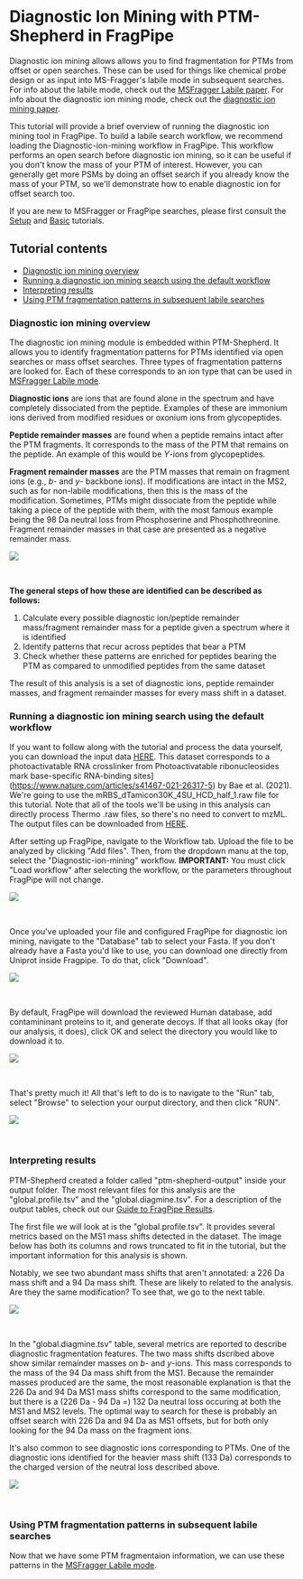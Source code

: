 # Diagnostic Ion Mining with PTM-Shepherd in FragPipe

Diagnostic ion mining allows allows you to find fragmentation for PTMs from offset or open searches. These 
can be used for things like chemical probe design or as input into MS-Fragger's labile mode in subsequent 
searches. For info about the labile mode, check out the [MSFragger Labile paper](https://www.mcponline.org/article/S1535-9476(23)00048-8/fulltext). For info about the diagnostic ion mining mode, check out the [diagnostic ion mining paper](https://www.biorxiv.org/content/10.1101/2022.09.12.507594v1.full). 

This tutorial will provide a brief overview of running the diagnostic ion mining tool in FragPipe. To build a labile
search workflow, we recommend loading the Diagnostic-ion-mining workflow in FragPipe. This workflow performs an open search before diagnostic ion mining, so it can be useful if you don't know the mass of your PTM of interest.
However, you can generally get more PSMs by doing an offset search if you already know the mass of your PTM, so we'll demonstrate how to enable diagnostic ion for offset search too.

If you are new to MSFragger or FragPipe searches, please first consult the [Setup](https://fragpipe.nesvilab.org/docs/tutorial_setup_fragpipe.html) and [Basic](https://fragpipe.nesvilab.org/docs/tutorial_fragpipe.html) tutorials. 

## Tutorial contents
* [Diagnostic ion mining overview](https://fragpipe.nesvilab.org/docs/tutorial_diagnostic_mining.html#diagnostic-ion-mining-overview)
* [Running a diagnostic ion mining search using the default workflow](https://fragpipe.nesvilab.org/docs/tutorial_diagnostic_mining.html#running-a-diagnostic-ion-mining-search-using-the-default-workflow)
* [Interpreting results](https://fragpipe.nesvilab.org/docs/tutorial_diagnostic_mining.html#interpreting-results)
* [Using PTM fragmentation patterns in subsequent labile searches](https://fragpipe.nesvilab.org/docs/tutorial_diagnostic_mining.html#using-ptm-fragmentation-patterns-in-labile-searches)

### Diagnostic ion mining overview
The diagnostic ion mining module is embedded within PTM-Shepherd. It allows you to identify fragmentation patterns for PTMs identified via open searches or mass offset searches. Three types of fragmentation patterns are looked for. Each of these corresponds to an ion type that can be used in [MSFragger Labile mode](https://github.com/Nesvilab/FragPipe/edit/gh-pages/docs/tutorial_labile.html).

**Diagnostic ions** are ions that are found alone in the spectrum and have completely dissociated from the peptide. Examples of these are immonium ions derived from modified residues or oxonium ions from glycopeptides.

**Peptide remainder masses** are found when a peptide remains intact after the PTM fragments. It corresponds to the mass of the PTM that remains on the peptide. An example of this would be *Y*-ions from glycopeptides.

**Fragment remainder masses** are the PTM masses that remain on fragment ions (e.g., *b*- and *y*- backbone ions). If modifications are intact in the MS2, such as for non-labile modifications, then this is the mass of the modification. Sometimes, PTMs might dissociate from the peptide while taking a piece of the peptide with them, with the most famous example being the 98 Da neutral loss from Phosphoserine and Phosphothreonine. Fragment remainder masses in that case are presented as a negative remainder mass.

![](https://raw.githubusercontent.com/Nesvilab/FragPipe/gh-pages/images/diagnostic-mining-overview.png)

<br>

**The general steps of how these are identified can be described as follows:**
1. Calculate every possible diagnostic ion/peptide remainder mass/fragment remainder mass for a peptide given a spectrum where it is identified
2. Identify patterns that recur across peptides that bear a PTM
3. Check whether these patterns are enriched for peptides bearing the PTM as compared to unmodified peptides from the same dataset

The result of this analysis is a set of diagnostic ions, peptide remainder masses, and fragment remainder masses for every mass shift in a dataset.

### Running a diagnostic ion mining search using the default workflow

If you want to follow along with the tutorial and process the data yourself, you can download the input data [HERE](http://central.proteomexchange.org/cgi/GetDataset?ID=PXD023401). This dataset corresponds to a photoactivatable RNA crosslinker from Photoactivatable ribonucleosides mark base-specific RNA-binding sites](https://www.nature.com/articles/s41467-021-26317-5) by Bae et al. (2021). We're going to use the mRBS_dTamicon30K_4SU_HCD_half_1.raw file for this tutorial. Note that all of the tools we'll be using in this analysis can directly process Thermo .raw files, so there's no need to convert to mzML. The output files can be downloaded from [HERE](https://www.dropbox.com/sh/6sfbv5oal4pgdwk/AACLct0LDRtywJifDr-Ryspja?dl=0).

After setting up FragPipe, navigate to the Workflow tab. Upload the file to be analyzed by clicking "Add files". Then, from the dropdown manu at the top, select the "Diagnostic-ion-mining" workflow. **IMPORTANT:** You must click "Load workflow" after selecting the workflow, or the parameters throughout FragPipe will not change.

![](https://raw.githubusercontent.com/Nesvilab/FragPipe/gh-pages/images/diagnostic-mining_1.png)

<br>

Once you've uploaded your file and configured FragPipe for diagnostic ion mining, navigate to the "Database" tab to select your Fasta. If you don't already have a Fasta you'd like to use, you can download one directly from Uniprot inside Fragpipe. To do that, click "Download".

![](https://raw.githubusercontent.com/Nesvilab/FragPipe/gh-pages/images/diagnostic-mining_2.png)

<br>

By default, FragPipe will download the reviewed Human database, add contamininant proteins to it, and generate decoys. If that all looks okay (for our analysis, it does), click OK and select the directory you would like to download it to.

![](https://raw.githubusercontent.com/Nesvilab/FragPipe/gh-pages/images/diagnostic-mining_3.png)

<br>

That's pretty much it! All that's left to do is to navigate to the "Run" tab, select "Browse" to selection your ourput directory, and then click "RUN".

![](https://raw.githubusercontent.com/Nesvilab/FragPipe/gh-pages/images/diagnostic-mining_4.png)

<br>

### Interpreting results
PTM-Shepherd created a folder called "ptm-shepherd-output" inside your output folder. The most relevant files for this analysis are the "global.profile.tsv" and the "global.diagmine.tsv". For a description of the output tables, check out our [Guide to FragPipe Results](https://fragpipe.nesvilab.org/docs/tutorial_fragpipe_outputs.html).

The first file we will look at is the "global.profile.tsv". It provides several metrics based on the MS1 mass shifts detected in the dataset. The image below has both its columns and rows truncated to fit in the tutorial, but the important information for this analysis is shown.

Notably, we see two abundant mass shifts that aren't annotated: a 226 Da mass shift and a 94 Da mass shift. These are likely to related to the analysis. Are they the same modification? To see that, we go to the next table.

![](https://raw.githubusercontent.com/Nesvilab/FragPipe/gh-pages/images/diagnostic-mining_5.png)

<br>

In the "global.diagmine.tsv" table, several metrics are reported to describe diagnostic fragmentation features. The two mass shifts dscribed above show similar remainder masses on *b*- and *y*-ions. This mass corresponds to the mass of the 94 Da mass shift from the MS1. Because the remainder masses produced are the same, the most reasonable explanation is that the 226 Da and 94 Da MS1 mass shifts correspond to the same modification, but there is a (226 Da - 94 Da =) 132 Da neutral loss occuring at both the MS1 and MS2 levels. The optimal way to search for these is probably an offset search with 226 Da and 94 Da as MS1 offsets, but for both only looking for the 94 Da mass on the fragment ions.

It's also common to see diagnostic ions corresponding to PTMs. One of the diagnostic ions identified for the heavier mass shift (133 Da) corresponds to the charged version of the neutral loss described above.

![](https://raw.githubusercontent.com/Nesvilab/FragPipe/gh-pages/images/diagnostic-mining_6.png)

<br>

### Using PTM fragmentation patterns in subsequent labile searches
Now that we have some PTM fragmentaion information, we can use these patterns in the [MSFragger Labile mode](https://github.com/Nesvilab/FragPipe/edit/gh-pages/docs/tutorial_labile.html).
